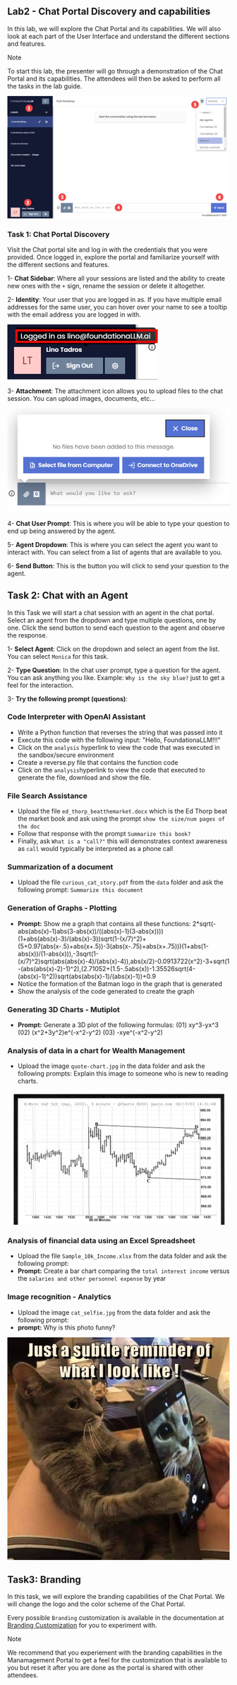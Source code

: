 ## Lab2 - Chat Portal Discovery and capabilities
In this lab, we will explore the Chat Portal and its capabilities. We will also look at each part of the User Interface and understand the different sections and features.

> [!NOTE]
> To start this lab, the presenter will go through a demonstration of the Chat Portal and its capabilities. The attendees will then be asked to perform all the tasks in the lab guide.

![Chat Portal](/media/Lab2-1.jpg)

### Task 1: Chat Portal Discovery
Visit the Chat portal site and log in with the credentials that you were provided. Once logged in, explore the portal and familiarize yourself with the different sections and features.

1- **Chat Sidebar**: Where all your sessions are listed and the ability to create new ones with the `+` sign, rename the session or delete it altogether.

2- **Identity**: Your user that you are logged in as.  If you have multiple email addresses for the same user, you can hover over your name to see a tooltip with the email address you are logged in with.

![Identity](/media/Lab2-2.jpg)

3- **Attachment**: The attachment icon allows you to upload files to the chat session.  You can upload images, documents, etc...

![Attachments](/media/Lab2-3.jpg)

4- **Chat User Prompt**: This is where you will be able to type your question to end up being answered by the agent.

5- **Agent Dropdown**: This is where you can select the agent you want to interact with.  You can select from a list of agents that are available to you.

6- **Send Button**: This is the button you will click to send your question to the agent.

## Task 2: Chat with an Agent
In this Task we will start a chat session with an agent in the chat portal.  Select an agent from the dropdown and type multiple questions, one by one.  Click the send button to send each question to the agent and observe the response.

1- **Select Agent**: Click on the dropdown and select an agent from the list. You can select `Monica` for this task.

2- **Type Question**: In the chat user prompt, type a question for the agent.  You can ask anything you like. Example: `Why is the sky blue?`  just to get a feel for the interaction.

3- **Try the following prompt (questions)**: 

### Code Interpreter with OpenAI Assistant

- Write a Python function that reverses the string that was passed into it
- Execute this code with the following input: "Hello, FoundationaLLM!!!"
- Click on the `analysis` hyperlink to view the code that was executed in the sandbox/secure environment
- Create a reverse.py file that contains the function code
- Click on the `analysis`hyperlink to view the code that executed to generate the file, download and show the file.

### File Search Assistance

- Upload the file `ed_thorp_beatthemarket.docx` which is the Ed Thorp beat the market book and ask using the prompt `show the size/num pages of the doc`
- Follow that response with the prompt `Summarize this book?`
- Finally, ask `What is a "call?"` this will demonstrates context awareness as `call` would typically be interpreted as a phone call

### Summarization of a document

- Upload the file `curious_cat_story.pdf` from the `data` folder and ask the following prompt: `Summarize this document`

### Generation of Graphs - Plotting

- **Prompt:** Show me a graph that contains all these functions: 2*sqrt(-abs(abs(x)-1)abs(3-abs(x))/((abs(x)-1)(3-abs(x))))(1+abs(abs(x)-3)/(abs(x)-3))sqrt(1-(x/7)^2)+(5+0.97(abs(x-.5)+abs(x+.5))-3(abs(x-.75)+abs(x+.75)))(1+abs(1-abs(x))/(1-abs(x))),-3sqrt(1-(x/7)^2)sqrt(abs(abs(x)-4)/(abs(x)-4)),abs(x/2)-0.0913722(x^2)-3+sqrt(1-(abs(abs(x)-2)-1)^2),(2.71052+(1.5-.5abs(x))-1.35526sqrt(4-(abs(x)-1)^2))sqrt(abs(abs(x)-1)/(abs(x)-1))+0.9
- Notice the formation of the Batman logo in the graph that is generated
- Show the analysis of the code generated to create the graph

### Generating 3D Charts - Mutiplot

- **Prompt:** Generate a 3D plot of the following formulas: (01) xy^3-yx^3 (02) (x^2+3y^2)e^(-x^2-y^2) (03) -xye^(-x^2-y^2)

### Analysis of data in a chart for Wealth Management

- Upload the image `quote-chart.jpg` in the data folder and ask the following prompts: Explain this image to someone who is new to reading charts.

![Quote Chart](/data/quote-chart.jpeg)

### Analysis of financial data using an Excel Spreadsheet

- Upload the file `Sample_10k_Income.xlsx` from the data folder and ask the following prompt:
- **Prompt:** Create a bar chart comparing the `total interest income` versus the `salaries and other personnel expense` by year

### Image recognition - Analytics

- Upload the image `cat_selfie.jpg` from the data folder and ask the following prompt:
- **prompt:** Why is this photo funny?

![Cat Selfie](/data/cat_selfie.jpg)

## Task3: Branding

In this task, we will explore the branding capabilities of the Chat Portal.  We will change the logo and the color scheme of the Chat Portal.

Every possible `Branding` customization is available in the documentation at [Branding Customization](https://docs.foundationallm.ai/setup-guides/branding/branding-management-portal.html) for you to experiment with.

> [!NOTE]
> We recommend that you experiement with the branding capabilities in the Manamagement Portal to get a feel for the customization that is available to you but reset it after you are done as the portal is shared with other attendees.




